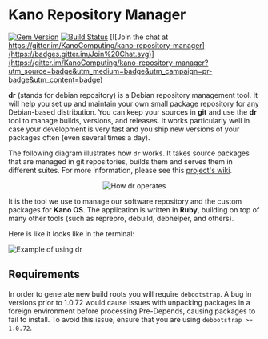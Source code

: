 # Kano Repository Manager

[![Gem Version](https://badge.fury.io/rb/dr.svg)](http://badge.fury.io/rb/dr) [![Build Status](https://travis-ci.org/KanoComputing/kano-repository-manager.svg)](https://travis-ci.org/KanoComputing/kano-repository-manager) [![Join the chat at https://gitter.im/KanoComputing/kano-repository-manager](https://badges.gitter.im/Join%20Chat.svg)](https://gitter.im/KanoComputing/kano-repository-manager?utm_source=badge&utm_medium=badge&utm_campaign=pr-badge&utm_content=badge)

**dr** (stands for debian repository) is a Debian repository management tool.
It will help you set up and maintain your own small package repository for any
Debian-based distribution. You can keep your sources in **git** and use the
**dr** tool to manage builds, versions, and releases. It works particularly
well in case your development is very fast and you ship new versions of
your packages often (even several times a day).

The following diagram illustrates how `dr` works. It takes source packages
that are managed in git repositories, builds them and serves them in
different suites. For more information, please see this
[project's wiki](https://github.com/KanoComputing/kano-package-system/wiki).

<p align="center">
  <img src="http://i.imgur.com/pe8A9kd.png"
       alt="How dr operates">
</p>

It is the tool we use to manage our software repository and the custom
packages for **Kano OS**. The application is written in **Ruby**, building
on top of many other tools (such as reprepro, debuild, debhelper, and others).

Here is like it looks like in the terminal:

![Example of using dr](http://linuxwell.com/assets/images/posts/tco-example.png)


## Requirements

In order to generate new build roots you will require `debootstrap`. A bug in
versions prior to 1.0.72 would cause issues with unpacking packages in a
foreign environment before processing Pre-Depends, causing packages to fail to
install. To avoid this issue, ensure that you are using `debootstrap >= 1.0.72`.
